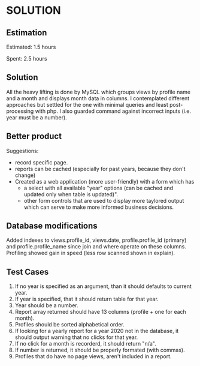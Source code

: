 SOLUTION
========

Estimation
----------
Estimated: 1.5 hours

Spent: 2.5 hours


Solution
--------
All the heavy lifting is done by MySQL which groups views by profile name and a month and displays month data in columns.
I contemplated different approaches but settled for the one with minimal queries and least post-processing with php. 
I also guarded command against incorrect inputs (i.e. year must be a number).

Better product
--------
Suggestions:
- record specific page.
- reports can be cached (especially for past years, because they don't change)
- Created as a web application (more user-friendly) with a form which has
   - a select with all available "year" options (can be cached and updated only when table is updated)".
   - other form controls that are used to display more taylored output which can serve to make more informed business decisions.

Database modifications
--------
Added indexes to views.profile_id, views.date, profile.profile_id (primary) and profile.profile_name since join and where operate on these columns. Profiling showed gain in speed (less row scanned shown in explain).

Test Cases
--------
1. If no year is specified as an argument, than it should defaults to current year.
2. If year is specified, that it should return table for that year.
3. Year should be a number.
4. Report array returned should have 13 columns (profile + one for each month).
5. Profiles should be sorted alphabetical order.
6. If looking for a yearly report for a year 2020 not in the database, it should output warning that no clicks for that year.
7. If no click for a month is recorderd, it should return "n/a".
8. If number is returned, it should be properly formated (with commas).
9. Profiles that do have no page views, aren't included in a report.
